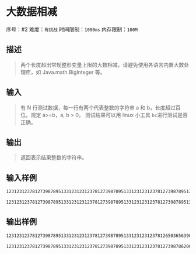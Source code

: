 # 大数据相减

序号：#2 难度：`有挑战`  时间限制：`1000ms`  内存限制：`100M`


## 描述

> 两个长度超出常规整形变量上限的大数相减，请避免使用各语言内置大数处理库，如 Java.math.BigInteger 等。


## 输入

> 有 N 行测试数据，每一行有两个代表整数的字符串 a 和 b，长度超过百位。规定 a>=b，a, b > 0。
  测试结果可以用 linux 小工具 `bc`进行测试是否正确。


## 输出

> 返回表示结果整数的字符串。


## 输入样例
```bash
1231231237812739878951331231231237812739878951331231231237812739878951331231231237812739878951331231231237812739878951331231231237812739870 - 89513312312312378127398789513312312312378127398789513312312312378127398789513

1231231237812739878951331231231237812739878951331231231237812739878951331230000000000000000000000001 - 331231231237812739878951331231231
```


## 输出样例

```bash
1231231237812739878951331231231237812739878951331231231237812650365639018918853110413950365639018918853110413950365639018918853110413950357

1231231237812739878951331231231237812739878951331231231237812739878620099998762187260121048668768770
```